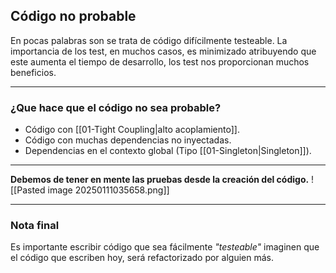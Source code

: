 ## **Código no probable**
En pocas palabras son se trata de código difícilmente testeable. La importancia de los test, en muchos casos, es minimizado atribuyendo que este aumenta el tiempo de desarrollo, los test nos proporcionan muchos beneficios.

---
### ¿Que hace que el código no sea probable?
* Código con [[01-Tight Coupling|alto acoplamiento]].
* Código con muchas dependencias no inyectadas.
* Dependencias en el contexto global (Tipo [[01-Singleton|Singleton]]).
---
**Debemos de tener en mente las pruebas desde la creación del código.**
![[Pasted image 20250111035658.png]]

---
### Nota final
Es importante escribir código que sea fácilmente _"testeable"_ imaginen que el código que escriben hoy, será refactorizado por alguien más.
